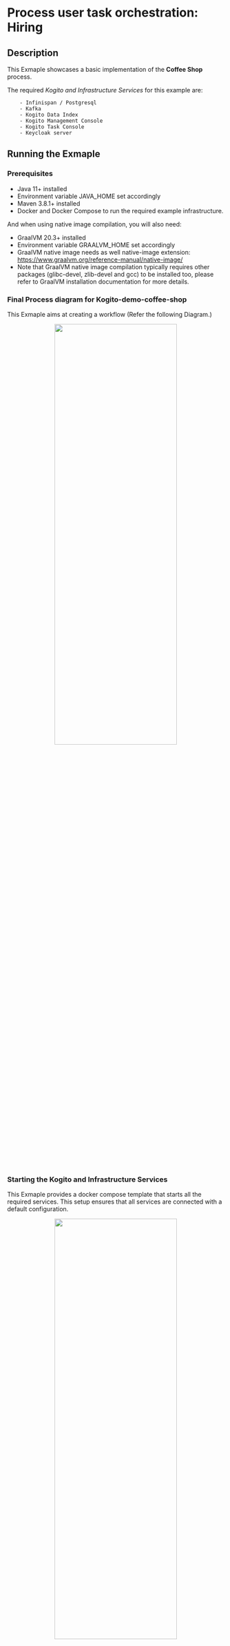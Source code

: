 # Process user task orchestration: Hiring

## Description

This Exmaple showcases a basic implementation of the **Coffee Shop** process. 


The required *Kogito and Infrastructure Services* for this example are:

        - Infinispan / Postgresql
        - Kafka
        - Kogito Data Index
        - Kogito Management Console
        - Kogito Task Console
        - Keycloak server

## Running the Exmaple

### Prerequisites

* Java 11+ installed
* Environment variable JAVA_HOME set accordingly
* Maven 3.8.1+ installed
* Docker and Docker Compose to run the required example infrastructure.

And when using native image compilation, you will also need: 
  - GraalVM 20.3+ installed
  - Environment variable GRAALVM_HOME set accordingly
  - GraalVM native image needs as well native-image extension: https://www.graalvm.org/reference-manual/native-image/
  - Note that GraalVM native image compilation typically requires other packages (glibc-devel, zlib-devel and gcc) to be installed too, please refer to GraalVM installation documentation for more details.


### Final Process diagram for Kogito-demo-coffee-shop

This Exmaple aims at creating a workflow (Refer the following Diagram.)

<p align="center"><img width=75% height=50% src="docs/images/coffee-shop-process.png"></p>


### Starting the Kogito and Infrastructure Services

This Exmaple provides a docker compose template that starts all the required services. This setup ensures that all services are connected with a default configuration.

<p align="center"><img width=75% height=50% src="docs/images/infra-kogito.png"></p>



### Run Example with PostgreSQL

# How to Run With Postgresql
<details>
We will try to run this Exmaple with Postgres 

#### Compile Hiring example with profile postgresql

First thing is to compile the example with the postgresql profile executing:

For Linux and MacOS:

- Open a Terminal
- Go to the example folder and run
```sh
mvn clean install -Ppostgresql
```

#### Start infrastructure services

You should start all the services before you execute any of the **Coffee Shop** example, to do that please execute:

For Linux and MacOS:

1. Open a Terminal
2. Go to docker-compose folder
3. Run the ```startServices.sh``` script

```bash
sh ./startServices.sh
```

or

```bash
sh ./startServices.sh postgresql
```

Once all services bootstrap, the following ports will be assigned on your local machine:

- PostgreSQL: 5432
- Kafka: 9092
- Data Index: 8180
- Management Console: 8280
- Task Console: 8380
- Keycloak: 8480
- PgAdmin: 8055

> **_NOTE:_**  This step requires the project to be compiled, please consider running a ```mvn clean install``` command on the project root before running the ```startServices.sh``` script for the first time or any time you modify the project.

Once started you can simply stop all services by executing the ```docker-compose -f docker-compose-postgresql.yml stop```.

All created containers can be removed by executing the ```docker-compose -f docker-compose-postgresql.yml rm```.

#### Run the Coffee Shop example with PostgreSQL

##### Compile and Run Coffee Shop example process in Local Dev Mode

Once all the infrastructure services are ready, you can start the Coffee Shop example by doing:

- Open a Terminal
- Go to the Coffee Shop example folder
- Start the example with the command

```bash
mvn clean package quarkus:dev -Ppostgresql
```

NOTE: With dev mode of Quarkus you can take advantage of hot reload for business assets like processes, rules, decision tables and java code. No need to redeploy or restart your running application.

##### Package and Run in JVM mode

```sh
mvn clean package -Ppostgresql
java -jar target/quarkus-app/quarkus-run.jar
```

or on windows

```sh
mvn clean package -Ppostgresql
java -jar target\quarkus-app\quarkus-run.jar
```

##### Package and Run using Local Native Image
Note that this requires GRAALVM_HOME to point to a valid GraalVM installation

```sh
mvn clean package -Pnative -Ppostgresql
```

To run the generated native executable, generated in `target/`, execute

```sh
./target/./target/process-usertasks-quarkus-with-console-runner
```
</details>


### Run Example with Infinispan

#### Compile Coffee Shop example with profile infinispan

First thing is to compile the example with the infinispan profile executing:

For Linux and MacOS:

1. Open a Terminal
2. Go to the example folder and run
```sh
mvn clean install -Pinfinispan
```
#### Start infrastructure services

You should start all the services before you execute any of the **Coffee Shop** example, to do that please execute:

For Linux and MacOS:

1. Open a Terminal
2. Go to docker-compose folder
3. Run the ```startServices.sh``` script with infinispan argument

```bash
sh ./startServices.sh infinispan
```

Once all services bootstrap, the following ports will be assigned on your local machine:

- Infinispan: 11222
- Kafka: 9092
- Data Index: 8180
- Management Console: 8280
- Task Console: 8380
- Keycloak: 8480

> **_NOTE:_**  This step requires the project to be compiled, please consider running a ```mvn clean install -Pinfinispan``` command on the project root before running the ```startServices.sh infinispan``` script for the first time or any time you modify the project.

Once started you can simply stop all services by executing the ```docker-compose -f docker-compose-infinispan.yml stop```.

All created containers can be removed by executing the ```docker-compose -f docker-compose-infinispan.yml rm```.

#### Run the Coffee Shop example with Infinispan

##### Compile and Run Coffee Shop example process in Local Dev Mode

Once all the infrastructure services are ready, you can start the Coffee Shop example by doing:

- Open a Terminal
- Go to the Coffee Shop example folder
- Start the example with the command

```bash
mvn clean package quarkus:dev -Pinfinispan
```

NOTE: With dev mode of Quarkus you can take advantage of hot reload for business assets like processes, rules, decision tables and java code. No need to redeploy or restart your running application.

##### Package and Run in JVM mode

```sh
mvn clean package -Pinfinispan
java -jar target/quarkus-app/quarkus-run.jar
```

or on windows

```sh
mvn clean package -Pinfinispan
java -jar target\quarkus-app\quarkus-run.jar
```

##### Package and Run using Local Native Image
Note that this requires GRAALVM_HOME to point to a valid GraalVM installation

```sh
mvn clean package -Pnative -Pinfinispan
```

To run the generated native executable, generated in `target/`, execute

```sh
./target/./target/process-usertasks-quarkus-with-console-runner
```

### Using Keycloak as Authentication Server

In this Exmaple we'll be using [Keycloak](https://www.keycloak.org/) as *Authentication Server*. It will be started as a part of the project *Infrastructure Services*, you can check the configuration on the project [docker-compose.yml](docker-compose/docker-compose.yml) in [docker-compose](docker-compose) folder.

It will install the *Kogito Realm* that comes with a predefined set of users:
| Login         | Password   | Roles               |
| ------------- | ---------- | ------------------- |
|    admin      |   admin    | *admin*, *managers* |
|    alice      |   alice    | *user*              |
|    jdoe       |   jdoe     | *managers*          |
|    abhishek   |  abhishek  | *user*              |

Once Keycloak is started, you should be able to access your *Keycloak Server* at [localhost:8480/auth](http://localhost:8480/auth) with *admin* user.

Add an Additional User named *abhishek* which is used for Placing Order and Making Payment

### Submit a request to start new Order

Once the service is up and running you can make use of the **Coffee Shop** application by a sending request to `http://localhost:8080/coffee-shop`  with following content:
```json
{
  "orderPaid": true,
  "order": {
    "item": "MilkShake",
    "email": "abhishek@gmail.com",
    "customer": "Abhishek",
    "cardPayment": true
  }
}
```

In a Terminal you can execute this command to start a **Coffee Shop** process for the "Jon Snow" candidate:
```bash
curl -X 'POST' \
  'http://localhost:8080/coffee_shop' \
  -H 'accept: */*' \
  -H 'Content-Type: application/json' \
  -d '{
  "orderPaid": true,
  "order": {
    "item": "Milkshake",
    "email": "abhishek@gmail.com",
    "customer": "Abhishek",
    "cardPayment": true
  }
}'
```



### Access Kogito Management Console

To access the Kogito Management Console just open your browser and navigate to ``http://localhost:8280``. You'll be redirected to the *Keycloak* log in page.


> **_NOTE:_**  For more information about how to work with Kogito Management Console, please refer to the [Kogito Documentation](https://docs.jboss.org/kogito/release/latest/html_single/#con-management-console_kogito-developing-process-services) page.


### Access Kogito Task Console

To access the Kogito Task Console just open your browser and navigate to ``http://localhost:8380``. You'll be redirected to the *Keycloak* log in page.

Once there, log in with an *managers* user (for example *jdoe*) and you should be redirected to the user **Task Inbox**:



